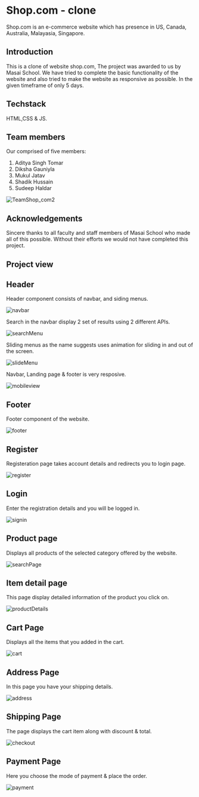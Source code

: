 # Shop.com - clone
Shop.com is an e-commerce website which has presence in US, Canada, Australia, Malayasia, Singapore.

## Introduction
This is a clone of website shop.com, The project was awarded to us by Masai School. We have tried to complete the basic functionality of the website and also tried to make the website as responsive as possible. In the given timeframe of only 5 days.

## Techstack
HTML,CSS & JS.

## Team members
Our comprised of five members:
1. Aditya Singh Tomar
2. Diksha Gauniyla
3. Mukul Jatav
4. Shadik Hussain
5. Sudeep Haldar

![TeamShop_com2](https://user-images.githubusercontent.com/68966858/167296542-fe84d163-75d5-4de5-8a04-b5ef5304962a.png)

## Acknowledgements 
Sincere thanks to all faculty and staff members of Masai School who made all of this possible. Without their efforts we would not have completed this project.<br>

## Project view

## Header
Header component consists of navbar, and siding menus.<br>

![navbar](https://user-images.githubusercontent.com/68966858/167296419-afe1babe-e1cc-42ad-9c9b-2611a754ee92.png)

Search in the navbar display 2 set of results using 2 different APIs.<br>

![searchMenu](https://user-images.githubusercontent.com/68966858/167296378-95f180c9-f9b9-4e15-af7b-a5ef6e12929c.png)

Sliding menus as the name suggests uses animation for sliding in and out of the screen.<br>

![slideMenu](https://user-images.githubusercontent.com/68966858/167296372-52777bc1-97d8-4a61-93ac-7a11521482a4.png)

Navbar, Landing page & footer is very resposive.<br>

![mobileview](https://user-images.githubusercontent.com/68966858/167296315-3bcdb89e-b8ea-42cd-a60c-3adbd2f698ab.png)

## Footer
Footer component of the website.<br>

![footer](https://user-images.githubusercontent.com/68966858/167296407-1005c7d8-8f8b-4487-a653-aea445858f67.png)

## Register
Registeration page takes account details and redirects you to login page.<br>

![register](https://user-images.githubusercontent.com/68966858/167296364-4d3373c5-53f1-426b-8c54-b6e48e6fb2b5.png)

## Login
Enter the registration details and you will be logged in.<br>

![signin](https://user-images.githubusercontent.com/68966858/167296368-3fb967fa-b217-45f9-9d45-12fccbd34edd.png)

## Product page
Displays all products of the selected category offered by the website.<br>

![searchPage](https://user-images.githubusercontent.com/68966858/167296362-0d80b48f-5ec1-4e30-b5f6-206bc3d8466d.png)

## Item detail page
This page display detailed information of the product you click on.<br>

![productDetails](https://user-images.githubusercontent.com/68966858/167296995-208394e2-dbcd-4fee-8333-2b4a491b6d27.png)

## Cart Page
Displays all the items that you added in the cart.<br>

![cart](https://user-images.githubusercontent.com/68966858/167296352-088aa27f-cd19-41a4-b17f-637bfc931586.png)

## Address Page
In this page you have your shipping details.<br>

![address](https://user-images.githubusercontent.com/68966858/167296347-39986c29-0767-4002-9a3e-3b3656b3875f.png)

## Shipping Page
The page displays the cart item along with discount & total.<br>

![checkout](https://user-images.githubusercontent.com/68966858/167296340-e6974461-0751-43c8-b5bf-17ecceeb4d5b.png)

## Payment Page
Here you choose the mode of payment & place the order.<br>

![payment](https://user-images.githubusercontent.com/68966858/167296334-e9b1e49c-bed2-447a-b2f0-e25d0722d53a.png)

